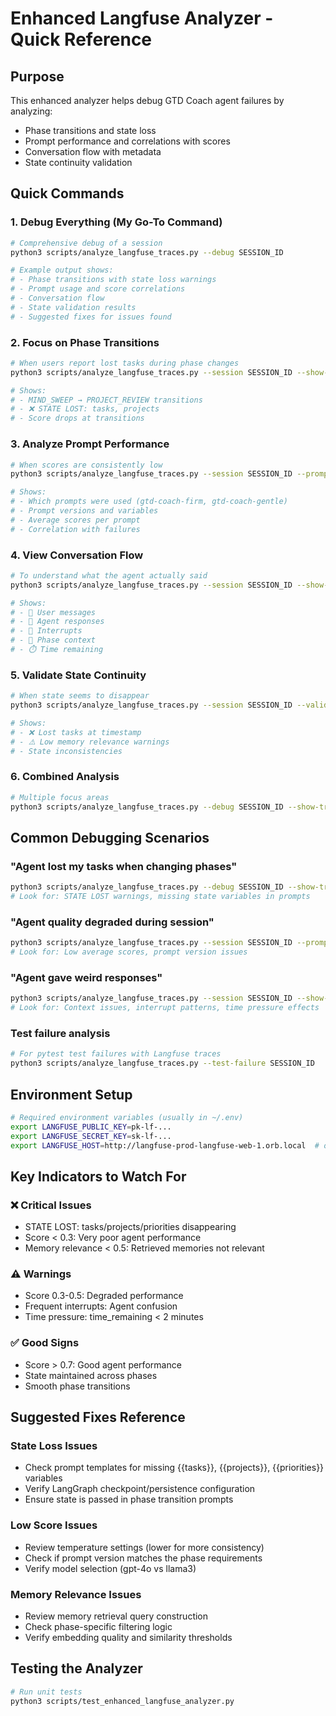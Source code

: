 # Enhanced Langfuse Analyzer - Quick Reference

## Purpose
This enhanced analyzer helps debug GTD Coach agent failures by analyzing:
- Phase transitions and state loss
- Prompt performance and correlations with scores
- Conversation flow with metadata
- State continuity validation

## Quick Commands

### 1. Debug Everything (My Go-To Command)
```bash
# Comprehensive debug of a session
python3 scripts/analyze_langfuse_traces.py --debug SESSION_ID

# Example output shows:
# - Phase transitions with state loss warnings
# - Prompt usage and score correlations
# - Conversation flow
# - State validation results
# - Suggested fixes for issues found
```

### 2. Focus on Phase Transitions
```bash
# When users report lost tasks during phase changes
python3 scripts/analyze_langfuse_traces.py --session SESSION_ID --show-transitions

# Shows:
# - MIND_SWEEP → PROJECT_REVIEW transitions
# - ❌ STATE LOST: tasks, projects
# - Score drops at transitions
```

### 3. Analyze Prompt Performance
```bash
# When scores are consistently low
python3 scripts/analyze_langfuse_traces.py --session SESSION_ID --prompt-analysis

# Shows:
# - Which prompts were used (gtd-coach-firm, gtd-coach-gentle)
# - Prompt versions and variables
# - Average scores per prompt
# - Correlation with failures
```

### 4. View Conversation Flow
```bash
# To understand what the agent actually said
python3 scripts/analyze_langfuse_traces.py --session SESSION_ID --show-conversation

# Shows:
# - 👤 User messages
# - 🤖 Agent responses
# - 🔔 Interrupts
# - 📍 Phase context
# - ⏱️ Time remaining
```

### 5. Validate State Continuity
```bash
# When state seems to disappear
python3 scripts/analyze_langfuse_traces.py --session SESSION_ID --validate-state

# Shows:
# - ❌ Lost tasks at timestamp
# - ⚠️ Low memory relevance warnings
# - State inconsistencies
```

### 6. Combined Analysis
```bash
# Multiple focus areas
python3 scripts/analyze_langfuse_traces.py --debug SESSION_ID --show-transitions --prompt-analysis
```

## Common Debugging Scenarios

### "Agent lost my tasks when changing phases"
```bash
python3 scripts/analyze_langfuse_traces.py --debug SESSION_ID --show-transitions
# Look for: STATE LOST warnings, missing state variables in prompts
```

### "Agent quality degraded during session"
```bash
python3 scripts/analyze_langfuse_traces.py --session SESSION_ID --prompt-analysis
# Look for: Low average scores, prompt version issues
```

### "Agent gave weird responses"
```bash
python3 scripts/analyze_langfuse_traces.py --session SESSION_ID --show-conversation
# Look for: Context issues, interrupt patterns, time pressure effects
```

### Test failure analysis
```bash
# For pytest test failures with Langfuse traces
python3 scripts/analyze_langfuse_traces.py --test-failure SESSION_ID
```

## Environment Setup
```bash
# Required environment variables (usually in ~/.env)
export LANGFUSE_PUBLIC_KEY=pk-lf-...
export LANGFUSE_SECRET_KEY=sk-lf-...
export LANGFUSE_HOST=http://langfuse-prod-langfuse-web-1.orb.local  # or cloud URL
```

## Key Indicators to Watch For

### ❌ Critical Issues
- STATE LOST: tasks/projects/priorities disappearing
- Score < 0.3: Very poor agent performance
- Memory relevance < 0.5: Retrieved memories not relevant

### ⚠️ Warnings
- Score 0.3-0.5: Degraded performance
- Frequent interrupts: Agent confusion
- Time pressure: time_remaining < 2 minutes

### ✅ Good Signs
- Score > 0.7: Good agent performance
- State maintained across phases
- Smooth phase transitions

## Suggested Fixes Reference

### State Loss Issues
- Check prompt templates for missing {{tasks}}, {{projects}}, {{priorities}} variables
- Verify LangGraph checkpoint/persistence configuration
- Ensure state is passed in phase transition prompts

### Low Score Issues
- Review temperature settings (lower for more consistency)
- Check if prompt version matches the phase requirements
- Verify model selection (gpt-4o vs llama3)

### Memory Relevance Issues
- Review memory retrieval query construction
- Check phase-specific filtering logic
- Verify embedding quality and similarity thresholds

## Testing the Analyzer
```bash
# Run unit tests
python3 scripts/test_enhanced_langfuse_analyzer.py
```